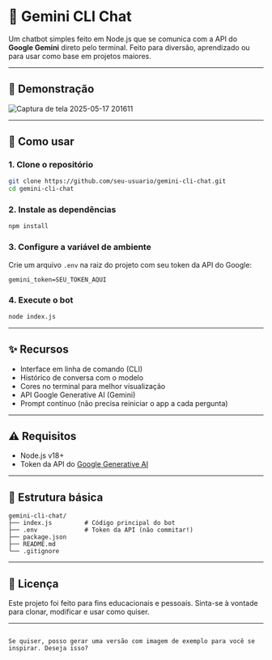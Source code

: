 # 🤖 Gemini CLI Chat

Um chatbot simples feito em Node.js que se comunica com a API do **Google Gemini** direto pelo terminal. Feito para diversão, aprendizado ou para usar como base em projetos maiores.

---

## 📸 Demonstração

![Captura de tela 2025-05-17 201611](https://github.com/user-attachments/assets/c98edf75-7f66-4788-9934-dd179ff5ab93)

---

## 🚀 Como usar

### 1. Clone o repositório

```bash
git clone https://github.com/seu-usuario/gemini-cli-chat.git
cd gemini-cli-chat
````

### 2. Instale as dependências

```bash
npm install
```

### 3. Configure a variável de ambiente

Crie um arquivo `.env` na raiz do projeto com seu token da API do Google:

```
gemini_token=SEU_TOKEN_AQUI
```

### 4. Execute o bot

```bash
node index.js
```

---

## ✨ Recursos

* Interface em linha de comando (CLI)
* Histórico de conversa com o modelo
* Cores no terminal para melhor visualização
* API Google Generative AI (Gemini)
* Prompt contínuo (não precisa reiniciar o app a cada pergunta)

---

## ⚠️ Requisitos

* Node.js v18+
* Token da API do [Google Generative AI](https://ai.google.dev/)

---

## 📂 Estrutura básica

```
gemini-cli-chat/
├── index.js         # Código principal do bot
├── .env             # Token da API (não commitar!)
├── package.json
├── README.md
└── .gitignore
```

---

## 📝 Licença

Este projeto foi feito para fins educacionais e pessoais. Sinta-se à vontade para clonar, modificar e usar como quiser.

---

```

Se quiser, posso gerar uma versão com imagem de exemplo para você se inspirar. Deseja isso?
```
